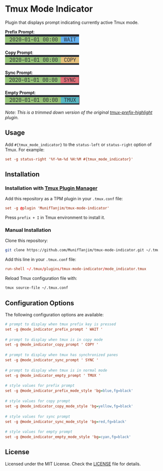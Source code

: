 # Tmux Mode Indicator

Plugin that displays prompt indicating currently active Tmux mode.

**Prefix Prompt**:  
![Prefix Prompt](screenshots/prefix.png)

**Copy Prompt**:  
![Copy Prompt](screenshots/copy.png)

**Sync Prompt**:  
![Sync Prompt](screenshots/sync.png)

**Empty Prompt**:  
![Empty Prompt](screenshots/empty.png)

_Note: This is a trimmed down version of the original [tmux-prefix-highlight](https://github.com/tmux-plugins/tmux-prefix-highlight) plugin._

## Usage

Add `#{tmux_mode_indicator}` to the `status-left` or `status-right` option of Tmux. For example:

```conf
set -g status-right '%Y-%m-%d %H:%M #{tmux_mode_indicator}'
```

## Installation

### Installation with [Tmux Plugin Manager](https://github.com/tmux-plugins/tpm)

Add this repository as a TPM plugin in your `.tmux.conf` file:

```conf
set -g @plugin 'MunifTanjim/tmux-mode-indicator'
```

Press `prefix + I` in Tmux environment to install it.

### Manual Installation

Clone this repository:

```bash
git clone https://github.com/MunifTanjim/tmux-mode-indicator.git ~/.tmux/plugins/tmux-mode-indicator
```

Add this line in your `.tmux.conf` file:

```conf
run-shell ~/.tmux/plugins/tmux-mode-indicator/mode_indicator.tmux
```

Reload Tmux configuration file with:

```sh
tmux source-file ~/.tmux.conf
```

## Configuration Options

The following configuration options are available:

```ini
# prompt to display when tmux prefix key is pressed
set -g @mode_indicator_prefix_prompt ' WAIT '

# prompt to display when tmux is in copy mode
set -g @mode_indicator_copy_prompt ' COPY '

# prompt to display when tmux has synchronized panes
set -g @mode_indicator_sync_prompt ' SYNC '

# prompt to display when tmux is in normal mode
set -g @mode_indicator_empty_prompt ' TMUX '

# style values for prefix prompt
set -g @mode_indicator_prefix_mode_style 'bg=blue,fg=black'

# style values for copy prompt
set -g @mode_indicator_copy_mode_style 'bg=yellow,fg=black'

# style values for sync prompt
set -g @mode_indicator_sync_mode_style 'bg=red,fg=black'

# style values for empty prompt
set -g @mode_indicator_empty_mode_style 'bg=cyan,fg=black'
```

## License

Licensed under the MIT License. Check the [LICENSE](./LICENSE) file for details.
